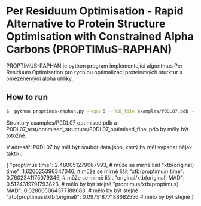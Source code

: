 # Per Residuum Optimisation - Rapid Alternative to Protein Structure Optimisation with Constrained Alpha Carbons (PROPTIMuS-RAPHAN)

PROPTIMUS-RAPHAN je python program implementující algoritmus Per Residuum Optimisation pro rychlou optimalizaci proteinových sturktur s omezenemýni alpha uhlíky. 

## How to run

```bash
$  python proptimus-raphan.py --cpu 6 --PDB_file examples/P0DL07.pdb --data_dir P0DL07_test --run_full_xtb_optimisation
```
Struktury examples/P0DL07_optimised.pdb a P0DL07_test/optimised_structure/P0DL07_optimised_final.pdb by měly být totožné.

V adresáři P0DL07 by měl být soubor data.json, který by měl vypadat nějak takto :

{
    "proptimus time": 2.480051279067993,       # může se mírně lišit
    "xtb(original) time": 1.620025396347046,   # může se mírně lišit
    "xtb(proptimus) time": 0.7602341175079346,  # může se mírně lišit
    "original/xtb(original) MAD": 0.5124319791793823,     # mělo by být stejné
    "proptimus/xtb(proptimus) MAD": 0.028605064377188683,    # mělo by být stejné
    "xtb(proptimus)/xtb(original)": 0.09751877188682556      # mělo by být stejné
}

